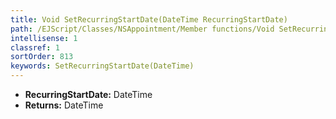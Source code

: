 ```yaml
---
title: Void SetRecurringStartDate(DateTime RecurringStartDate)
path: /EJScript/Classes/NSAppointment/Member functions/Void SetRecurringStartDate(DateTime p_0)
intellisense: 1
classref: 1
sortOrder: 813
keywords: SetRecurringStartDate(DateTime)
---
```



* **RecurringStartDate:** DateTime
* **Returns:** DateTime


